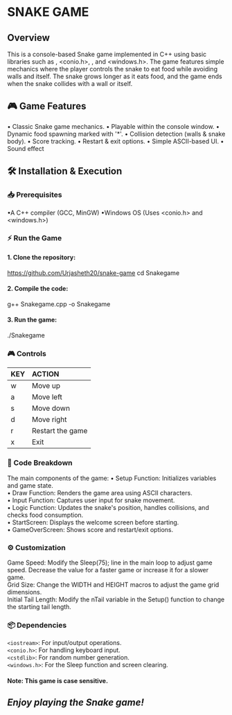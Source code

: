 # SNAKE GAME 
## Overview
This is a console-based Snake game implemented in C++ using basic libraries such as <iostream>, <conio.h>, <cstdlib>, and <windows.h>. The game features simple mechanics where the player controls the snake to eat food while avoiding walls and itself. The snake grows longer as it eats food, and the game ends when the snake collides with a wall or itself.

## 🎮 Game Features
•	Classic Snake game mechanics.
•	Playable within the console window.
•	Dynamic food spawning marked with '*'.
•	Collision detection (walls & snake body).
•	Score tracking.
• Restart & exit options.
• Simple ASCII-based UI.
• Sound effect 
## 🛠 Installation & Execution
### 📥 Prerequisites
•A C++ compiler (GCC, MinGW)
•Windows OS (Uses <conio.h> and <windows.h>)
### ⚡ Run the Game

#### 1. Clone the repository:
https://github.com/Urjasheth20/snake-game
cd Snakegame
#### 2. Compile the code:
g++ Snakegame.cpp -o Snakegame
#### 3. Run the game:
./Snakegame
### 🎮 Controls

|KEY | ACTION
|:-|:-
| w | Move up
| a | Move left
| s | Move down
| d | Move right
| r | Restart the game
| x | Exit

### 📝 Code Breakdown
The main components of the game:
• Setup Function: Initializes variables and game state.<br>
• Draw Function: Renders the game area using ASCII characters.<br>
• Input Function: Captures user input for snake movement.<br>
• Logic Function: Updates the snake's position, handles collisions, and checks food consumption.<br>
• StartScreen: Displays the welcome screen before starting.<br>
• GameOverScreen: Shows score and restart/exit options.
### ⚙️ Customization
Game Speed: Modify the Sleep(75); line in the main loop to adjust game speed. Decrease the value for a faster game or increase it for a slower game.<br>
Grid Size: Change the WIDTH and HEIGHT macros to adjust the game grid dimensions. <br>
Initial Tail Length: Modify the nTail variable in the Setup() function to change the starting tail length. 
### 📦 Dependencies
`<iostream>`: For input/output operations. <br>
`<conio.h>`: For handling keyboard input.  <br>
`<cstdlib>`: For random number generation. <br>
`<windows.h>`: For the Sleep function and screen clearing. 

#### Note: This game is case sensitive.

## *Enjoy playing the Snake game!*


